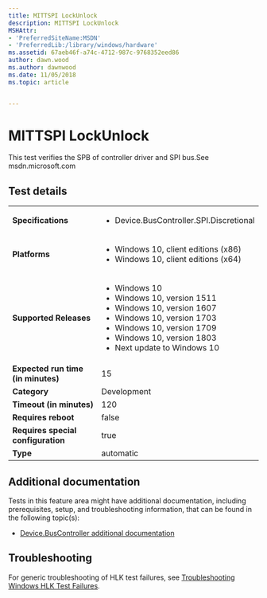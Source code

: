 ```yaml
---
title: MITTSPI LockUnlock
description: MITTSPI LockUnlock
MSHAttr:
- 'PreferredSiteName:MSDN'
- 'PreferredLib:/library/windows/hardware'
ms.assetid: 67aeb46f-a74c-4712-987c-9768352eed86
author: dawn.wood
ms.author: dawnwood
ms.date: 11/05/2018
ms.topic: article


---
```


# <span id="p_hlk_test.a459a690-4350-4510-ae40-14435f81109a"></span>MITTSPI LockUnlock


This test verifies the SPB of controller driver and SPI bus.See msdn.microsoft.com

## Test details

|||
|---|---|
| **Specifications**  | <ul><li>Device.BusController.SPI.Discretional</li></ul> |  
| **Platforms**   | <ul><li>Windows 10, client editions (x86)</li><li>Windows 10, client editions (x64)</li></ul> |
| **Supported Releases** | <ul><li>Windows 10</li><li>Windows 10, version 1511</li><li>Windows 10, version 1607</li><li>Windows 10, version 1703</li><li>Windows 10, version 1709</li><li>Windows 10, version 1803</li><li>Next update to Windows 10</li></ul> |
|**Expected run time (in minutes)**| 15 |
|**Category**| Development |
|**Timeout (in minutes)**| 120 |
|**Requires reboot**| false |
|**Requires special configuration**| true |
|**Type**| automatic |



## <span id="Additional_documentation"></span><span id="additional_documentation"></span><span id="ADDITIONAL_DOCUMENTATION"></span>Additional documentation


Tests in this feature area might have additional documentation, including prerequisites, setup, and troubleshooting information, that can be found in the following topic(s):

-   [Device.BusController additional documentation](device-buscontroller-additional-documentation.md)

## <span id="Troubleshooting"></span><span id="troubleshooting"></span><span id="TROUBLESHOOTING"></span>Troubleshooting


For generic troubleshooting of HLK test failures, see [Troubleshooting Windows HLK Test Failures](../user/troubleshooting-windows-hlk-test-failures.md).










